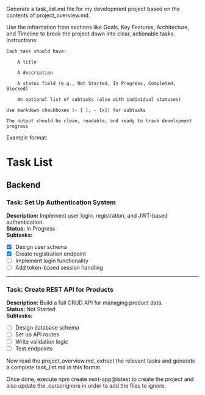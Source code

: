 Generate a task_list.md file for my development project based on the contents of project_overview.md.

Use the information from sections like Goals, Key Features, Architecture, and Timeline to break the project down into clear, actionable tasks.
Instructions:

    Each task should have:

        A title

        A description

        A status field (e.g., Not Started, In Progress, Completed, Blocked)

        An optional list of subtasks (also with individual statuses)

    Use markdown checkboxes (- [ ], - [x]) for subtasks

    The output should be clean, readable, and ready to track development progress

Example format:

# Task List

## Backend

### Task: Set Up Authentication System

**Description:** Implement user login, registration, and JWT-based authentication.  
**Status:** In Progress  
**Subtasks:**

- [x] Design user schema
- [x] Create registration endpoint
- [ ] Implement login functionality
- [ ] Add token-based session handling

---

### Task: Create REST API for Products

**Description:** Build a full CRUD API for managing product data.  
**Status:** Not Started  
**Subtasks:**

- [ ] Design database schema
- [ ] Set up API routes
- [ ] Write validation logic
- [ ] Test endpoints

Now read the project_overview.md, extract the relevant tasks and generate a complete task_list.md in this format.

Once done, execute npm create next-app@latest to create the project and also update the .cursorignore in order to add the files to ignore.
